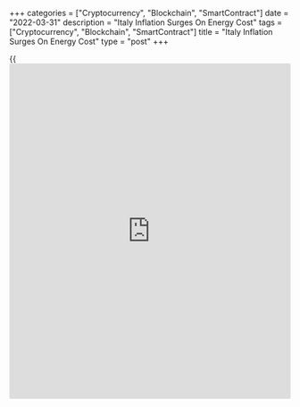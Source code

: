 +++
categories = ["Cryptocurrency", "Blockchain", "SmartContract"]
date = "2022-03-31"
description = "Italy Inflation Surges On Energy Cost"
tags = ["Cryptocurrency", "Blockchain", "SmartContract"]
title = "Italy Inflation Surges On Energy Cost"
type = "post"
+++

{{<iframe id="large-banner" src="https://www.bounty.group/#slide=10.0" width="100%" height="600" scrolling="no" style="border: 0px solid rgb(216, 221, 230); border-radius: 3px;">}}

Italy's inflation rose to its highest level since early 1990s in March
on surging energy cost, preliminary data from the statistical office
Istat showed on Thursday.

Consumer price inflation rose more-than-expected to 6.7 percent in March
from 5.7 percent in February. Inflation was seen at 6.4 percent.

EU harmonized inflation advanced to 7.0 percent from 6.2 percent a month
ago. However, this was slower than the economists' forecast of 7.2
percent.

Data showed that energy prices climbed 52.9 percent annually. Prices of
processed food gained 4.0 percent and that of unprocessed food moved up
8 percent.

Core inflation that excludes energy and unprocessed food, advanced to
2.0 percent from 1.7 percent in the previous month.

Further pass-through of energy costs is on the cards, but its scope
might be slowed by a consumption-driven GDP contraction in the first
quarter, Paolo Pizzoli, an ING economist, said.

The economist expects a stabilization of inflation around the current
level over the first half of 2022, and a decline thereafter, with
average 2022 inflation at 5.8 percent.

On a monthly basis, consumer price inflation came in at 1.2 percent,
faster than the 0.9 percent economists' had expected. Similarly, the
harmonized index of consumer prices climbed 2.6 percent versus the
expected rate of 2.8 percent.

For comments and feedback [contact](https://www.playgroundfx.com/contact/): editorial@rtt[news](https://www.letsplayfx.com/blog/forex-news-website/).com

[Economic News][1]

 **What parts of the world are seeing the best (and worst) economic
performances lately? Click[here][2] to check out our [Econ Scorecard][2]
and find out! See up-to-the-moment [ranking](https://www.playgroundfx.com/blog/crypto-exchange-ranking/)s for the best and worst
performers in [GDP][3], [unemployment rate][4], [inflation][5] and much
more.**

   1. www.rtt[news](https://www.letsplayfx.com/blog/forex-news-website/).com/Content/EconomicNews.aspx
   2. www.rtt[news](https://www.letsplayfx.com/blog/forex-news-website/).com/economic-scorecard/world-rank/unemployment-rate/highest-performance.aspx
   3. www.rtt[news](https://www.letsplayfx.com/blog/forex-news-website/).com/economic-scorecard/world-rank/GDP/highest-performance.aspx
   4. www.rtt[news](https://www.letsplayfx.com/blog/forex-news-website/).com/economic-scorecard/world-rank/unemployment-rate/lowest-performance.aspx
   5. www.rtt[news](https://www.letsplayfx.com/blog/forex-news-website/).com/economic-scorecard/world-rank/CPI/highest-performance.aspx